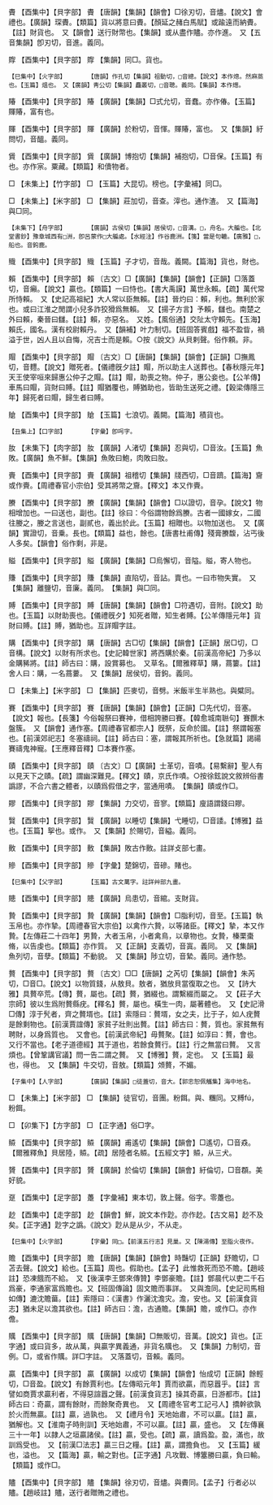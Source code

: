 <!-- { "loadSidebar": true } -->
賮	【酉集中】【貝字部】	賮	【唐韻】【集韻】【韻會】□徐刃切，音燼。【說文】會禮也。【廣韻】琛賮。【類篇】貨以將意曰賮。【顏延之赭白馬賦】或踰遠而納賮。【註】財貨也。　又【韻會】送行財幣也。【集韻】或从盡作贐。亦作進。　又【五音集韻】卽刃切，音進。義同。

賯	【酉集中】【貝字部】	賯	【集韻】同□。貨也。

	【巳集中】【火字部】		【唐韻】作孔切【集韻】祖動切，□音總。【說文】本作熜。然麻蒸也。【玉篇】熅也。　又【廣韻】靑公切【集韻】麤叢切，□音聰。義同。【集韻】本作燪。

賰	【酉集中】【貝字部】	賰	【廣韻】【集韻】□式允切，音蠢。亦作偆。【玉篇】賱賰，富有也。

賱	【酉集中】【貝字部】	賱	【廣韻】於粉切，音惲。賱賰，富也。　又【集韻】紆問切，音醞。義同。

賲	【酉集中】【貝字部】	賲	【廣韻】博抱切【集韻】補抱切，□音保。【玉篇】有也。亦作宲。粟藏。【類篇】和儥物者。

□	【未集上】【竹字部】	□	【玉篇】大昆切。榜也。【字彙補】同□。

□	【未集上】【米字部】	□	【集韻】莊加切，音查。滓也。通作渣。　又【篇海】與□同。

	【未集下】【舟字部】		【廣韻】古侯切【集韻】居侯切，□音溝。□，舟名。大艑也。【北堂書鈔】豫章城西有□洲，卽呂蒙作□大艑處。【水經注】作谷鹿洲。【箋】當是句轆。【廣雅】□，船也。音鉤鹿。

賳	【酉集中】【貝字部】	賳	【玉篇】子才切，音哉。義闕。【篇海】貨也，財也。

賴	【酉集中】【貝字部】	賴	〔古文〕□【廣韻】【集韻】【韻會】【正韻】□落蓋切，音癩。【說文】贏也。【類篇】一曰恃也。【書大禹謨】萬世永賴。【疏】萬代常所恃賴。　又【史記高祖紀】大人常以臣無賴。【註】晉灼曰：賴，利也。無利於家也。或曰江淮之閒謂小兒多詐狡猾爲無賴。　又【揚子方言】予賴，讎也。南楚之外曰賴，秦晉曰讎。【註】賴，亦惡名。　又姓。【風俗通】交阯太守賴先。【玉海】賴氏，國名。漢有校尉賴丹。　又【韻補】叶力制切。【班固答賓戲】福不盈眥，禍溢于世，凶人且以自悔，况吉士而是賴。○按《說文》从貝剌聲。俗作頼。非。

賵	【酉集中】【貝字部】	賵	〔古文〕□【唐韻】【集韻】【韻會】【正韻】□撫鳳切，音麷。【說文】贈死者。【儀禮旣夕註】賵，所以助主人送葬也。【春秋隱元年】天王使宰咺來歸惠公仲子之賵。【註】賵，助喪之物。仲子，惠公妾也。【公羊傳】車馬曰賵，貨財曰賻。【註】賵猶覆也，賻猶助也，皆助生送死之禮。【穀梁傳隱三年】歸死者曰賵，歸生者曰賻。

賶	【酉集中】【貝字部】	賶	【玉篇】七浪切。義闕。【篇海】積貨也。

	【丑集上】【口字部】		【字彙】卽呺字。

肗	【未集下】【肉字部】	肗	【廣韻】人渚切【集韻】忍與切，□音汝。【玉篇】魚敗。【廣韻】魚不鮮。【集韻】魚敗曰鮑，肉敗曰肗。

賷	【酉集中】【貝字部】	賷	【廣韻】祖稽切【集韻】牋西切，□音躋。【篇海】齎或作賷。【周禮春官小宗伯】受其將幣之齎。【釋文】本又作賷。

賸	【酉集中】【貝字部】	賸	【廣韻】【集韻】【韻會】□以證切，音孕。【說文】物相增加也。一曰送也，副也。【註】徐曰：今俗謂物餘爲賸。古者一國嫁女，二國往媵之，媵之言送也，副貳也，義出於此。【玉篇】相贈也。以物加送也。　又【廣韻】實證切，音乗。長也。【類篇】益也，餘也。【唐書杜甫傳】殘膏賸馥，沾丐後人多矣。【韻會】俗作剩，非是。

賹	【酉集中】【貝字部】	賹	【廣韻】【集韻】□烏懈切，音隘。賹，寄人物也。

賺	【酉集中】【貝字部】	賺	【集韻】直陷切，音詀。賣也。一曰市物失實。　又【集韻】離鹽切，音廉。義同。　【集韻】與□同。

賻	【酉集中】【貝字部】	賻	【唐韻】【集韻】【韻會】□符遇切，音附。【說文】助也。【玉篇】以財助喪也。【儀禮旣夕】知死者贈，知生者賻。【公羊傳隱元年】貨財曰賻。【註】賻，猶助也。互詳賵字註。

購	【酉集中】【貝字部】	購	【唐韻】古□切【集韻】【韻會】【正韻】居□切，□音構。【說文】以財有所求也。【史記韓世家】將西購於秦。【前漢高帝紀】乃多以金購豨將。【註】師古曰：購，設賞募也。　又草名。【爾雅釋草】購，蔏簍。【註】舍人曰：購，一名蔏蔞。　又【集韻】居侯切，音鉤。義同。

□	【未集上】【米字部】	□	【集韻】匹麥切，音劈。米飯半生半熟也。與糪同。

賽	【酉集中】【貝字部】	賽	【唐韻】【集韻】【韻會】【正韻】□先代切，音塞。【說文】報也。【長箋】今俗報祭曰賽神，借相誇勝曰賽。【韓愈城南聮句】賽饌木盤簇。　又【韻會】通作塞。【周禮春官都宗人】旣祭，反命於國。【註】祭謂報塞也。【前漢郊祀志】冬塞禱祠。【註】師古曰：塞，謂報其所祈也。【急就篇】謁禓賽禱鬼神寵。【王應釋音釋】□本賽作塞。

賾	【酉集中】【貝字部】	賾	〔古文〕□【廣韻】士革切，音嘖。【易繫辭】聖人有以見天下之賾。【疏】謂幽深難見。【釋文】賾，京氏作嘖。○按徐鉉說文敘辨俗書譌謬，不合六書之體者，以賾爲假借之字，當通用嘖。　【集韻】賾或作□。

賿	【酉集中】【貝字部】	賿	【集韻】力交切，音寥。【類篇】廋語謂錢曰賿。

贀	【酉集中】【貝字部】	贀	【廣韻】以睡切【集韻】弋睡切，□音諉。【博雅】益也。【玉篇】挐也。或作。　又【集韻】於賜切，音縊。義同。

贁	【酉集中】【貝字部】	贁	【集韻】敗古作贁。註詳攴部七畫。

贂	【酉集中】【貝字部】	贂	【字彙】楚錦切，音磣。賭也。

	【巳集中】【父字部】		【玉篇】古文萬字。註詳艸部九畫。

贃	【酉集中】【貝字部】	贃	【廣韻】烏患切，音綰。支財貨。

贄	【酉集中】【貝字部】	贄	【廣韻】【集韻】【韻會】□脂利切，音至。【玉篇】執玉帛也。亦作摯。【周禮春官大宗伯】以禽作六贄，以等諸臣。【釋文】摯，本又作贄。【左傳莊二十四年】男贄，大者玉帛，小者禽鳥，以章物也。女贄，榛栗棗脩，以告虔也。【類篇】亦作質。　又【正韻】支義切，音寘。義同。　又【集韻】魚列切，音孽。【類篇】不動貌。　又【集韻】陟立切，音縶。義同。通作慹。

贅	【酉集中】【貝字部】	贅	〔古文〕□□【唐韻】之芮切【集韻】【韻會】朱芮切，□音□。【說文】以物質錢，从敖貝。敖者，猶放貝當復取之也。　又【詩大雅】具贅卒荒。【傳】贅，屬也。【疏】贅，猶綴也。謂繫綴而屬之。　又【莊子大宗師】彼以生爲附贅縣疣。【釋名】贅，屬也。橫生一肉，屬著體也。　又【史記滑□傳】淳于髠者，齊之贅壻也。【註】索隱曰：贅壻，女之夫，比于子，如人疣贅是餘剩物也。【前漢賈誼傳】家貧子壯則出贅。【註】師古曰：贅，質也。家貧無有聘財，以身爲質也。　又會也。【前漢武帝紀】毋贅聚。【註】如淳曰：贅，會也。　又行不當也。【老子道德經】其于道也，若餘食贅行。【註】行之無當曰贅。　又言煩也。【曾鞏講官議】問一告二謂之贅。　又【博雅】贅，定也。　又【玉篇】最也，得也。　又【集韻】牛交切，音敖。【類篇】頝贅，不媚。

	【子集中】【人字部】		【廣韻】【集韻】□徒蓋切，音大。【郭忠恕佩觿集】海中地名。

□	【未集上】【米字部】	□	【集韻】徒官切，音團。粉餌。與、糰同。又糐fú，粉餌。

□	【卯集下】【方字部】	□	【正字通】俗□字。

贆	【酉集中】【貝字部】	贆	【廣韻】甫遙切【集韻】【韻會】□遙切，□音猋。【爾雅釋魚】貝居陸，贆。【疏】居陸者名贆。【五經文字】贆，从三犬。

贇	【酉集中】【貝字部】	贇	【廣韻】於倫切【集韻】【韻會】紆倫切，□音頵。美好貌。

趸	【酉集中】【足字部】	躉	【字彙補】東本切，敦上聲。俗字。零躉也。

赻	【酉集中】【走字部】	赻	【韻會】鮮，說文本作尟。亦作赻。【古文易】赻不及矣。【正字通】尟字之譌。《說文》尟从是从少，不从走。

	【巳集中】【火字部】		【字彙】同□。【前漢五行志】見巢。又【陳湯傳】至脂火夜作。

贍	【酉集中】【貝字部】	贍	【唐韻】【集韻】【韻會】時豔切【正韻】舒贍切，□苫去聲。【說文】給也。【玉篇】周也。假助也。【孟子】此惟救死而恐不贍。【趙岐註】恐凍餓而不給。　又【後漢李王鄧來傳贊】李鄧豪贍。【註】鄧晨代以吏二千石爲豪，李通家富爲贍也。又【班固傳論】固文贍而事詳。　又與澹同。【史記司馬相如傳】漉沈贍葘。【註】索隱曰：《漢書》作灑沈澹灾。澹，安也。又【前漢食貨志】猶未足以澹其欲也。【註】師古曰：澹，古通贍。【集韻】贍，或作□。亦作儋。

贎	【酉集中】【貝字部】	贎	【唐韻】【集韻】□無販切，音萬。【說文】貨也。【正字通】或曰貨多，故从萬，與贏字異義通，非貨名贎也。　又【集韻】力制切，音例。□，或省作贎。詳□字註。　又落蓋切，音賴。義同。

贏	【酉集中】【貝字部】	贏	【廣韻】以成切【集韻】【韻會】怡成切【正韻】餘輕切，□音盈。【說文】有餘賈利也。【左傳昭元年】賈而欲贏，而惡囂乎。【註】言譬如商賈求贏利者，不得惡諠囂之聲。【前漢食貨志】操其奇贏，日游都市。【註】師古曰：奇贏，謂有餘財，而餘聚奇異也。　又【周禮冬官考工記弓人】撟幹欲孰於火而無贏。【註】贏，過孰也。　又【禮月令】天地始肅，不可以贏。【註】贏，猶解也。又【淮南子時則訓】天地始肅，不可以贏。【註】贏，盛也。　又【左傳襄三十一年】以隷人之垣贏諸侯。【註】贏，受也。【疏】贏，讀爲盈。盈，滿也，故訓爲受也。　又【前漢□法志】贏三日之糧。【註】贏，謂擔負也。　又【玉篇】緩也，溢也。　又【篇海】贏，輸之對也。【正字通】凡攻戰、博簺勝曰贏，負曰輸。　【類篇】或作□。

贐	【酉集中】【貝字部】	贐	【集韻】徐刃切，音燼。與賮同。【孟子】行者必以贐。【趙岐註】贐，送行者贈賄之禮也。

